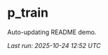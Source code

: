 # p_train

Auto-updating README demo.

<!--START_SECTION:status-->
_Last run: 2025-10-24 12:52 UTC_
<!--END_SECTION:status-->















































































































































































































































































































































































































































































































































































































































































































































































































































































































































































































































































































































































































































































































































































































































